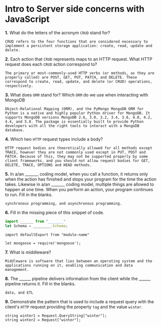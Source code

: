 # Intro to Server side concerns with JavaScript

**1.** What do the letters of the acronym `CRUD` stand for?
<!-- enter you answer in the space below -->
```
CRUD refers to the four functions that are considered necessary to implement a persistent storage application: create, read, update and delete.
```
**2.** Each action that `CRUD` represents maps to an HTTP request. What HTTP request does each `CRUD` action correspond to?
<!-- enter you answer in the space below -->
```
The primary or most-commonly-used HTTP verbs (or methods, as they are properly called) are POST, GET, PUT, PATCH, and DELETE. These correspond to create, read, update, and delete (or CRUD) operations, respectively.
```
**3.** What does `ORM` stand for? Which `ORM` do we use when interacting with MongoDB
<!-- enter you answer in the space below -->
```
Object-Relational Mapping (ORM), and the PyMongo MongoDB ORM for Python is a native and highly popular Python driver for MongoDB. It supports MongoDB versions MongoDB 2.6, 3.0, 3.2, 3.4, 3.6, 4.0, 4.2, 4.4, and 5.0. The package is essentially built to provide Python developers with all the right tools to interact with a MongoDB database.
```
**4.** Which two `HTTP` request types include a body?
<!-- enter you answer in the space below -->
```
HTTP request bodies are theoretically allowed for all methods except TRACE, however they are not commonly used except in PUT, POST and PATCH. Because of this, they may not be supported properly by some client frameworks, and you should not allow request bodies for GET, DELETE, TRACE, OPTIONS and HEAD methods.
```

**5.** In a/an _______ coding model, when you call a function, it returns only when the action has finished and stops your program for the time the action takes. Likewise in a/an _______ coding model, multiple things are allowed to happen at one time. When you perform an action, your program continues to run.  Fill in the blanks.
<!-- enter you answer in the space below -->
```
synchronous programming, and asynchronous programming.
```

**6.** Fill in the missing piece of this snippet of code.
```js
import ______ from "_______"
let Schema = ________.Schema;
```
<!-- enter you answer in the space below -->
```
import defaultExport from "module-name"

let mongoose = require('mongoose');
```

**7.** What is middleware?
<!-- enter you answer in the space below -->
```
Middleware is software that lies between an operating system and the applications running on it, enabling communication and data management.
```

**8.** The ______ pipeline delivers information from the client while the ______ pipeline returns it. Fill in the blanks. 
<!-- enter you answer in the space below -->
```
data, and ETL
```

**9.** 
Demonstrate the pattern that is used to include a request query with the client's `HTTP` request providing the property `tag` and the value `winter`.
<!-- enter you answer in the space below -->
```
string winter1 = Request.QueryString["winter"];
string winter2 = Request["winter"];
```